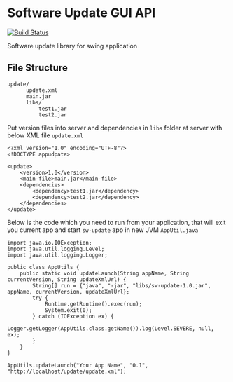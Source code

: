 # Software Update GUI API
[![Build Status](https://travis-ci.org/ypkkhatri/software-update.svg?branch=master)](https://travis-ci.org/ypkkhatri/software-update)

Software update library for swing application

## File Structure
```
update/
      update.xml
      main.jar
      libs/
          test1.jar
          test2.jar
```

Put version files into server and dependencies in `libs` folder at server with below XML file `update.xml` 
```
<?xml version="1.0" encoding="UTF-8"?>
<!DOCTYPE appudpate>

<update>
    <version>1.0</version>
    <main-file>main.jar</main-file>
    <dependencies>
        <dependency>test1.jar</dependency>
        <dependency>test2.jar</dependency>
    </dependencies>
</update>
```

Below is the code which you need to run from your application, that will exit you current app and start `sw-update` app in new JVM
`AppUtil.java`
```
import java.io.IOException;
import java.util.logging.Level;
import java.util.logging.Logger;

public class AppUtils { 
    public static void updateLaunch(String appName, String currentVersion, String updateXmlUrl) {
        String[] run = {"java", "-jar", "libs/sw-update-1.0.jar", appName, currentVersion, updateXmlUrl};
        try {
            Runtime.getRuntime().exec(run);
            System.exit(0);
        } catch (IOException ex) {
            Logger.getLogger(AppUtils.class.getName()).log(Level.SEVERE, null, ex);
        }
    }
}
```

```
AppUtils.updateLaunch("Your App Name", "0.1", "http://localhost/update/update.xml");
```
